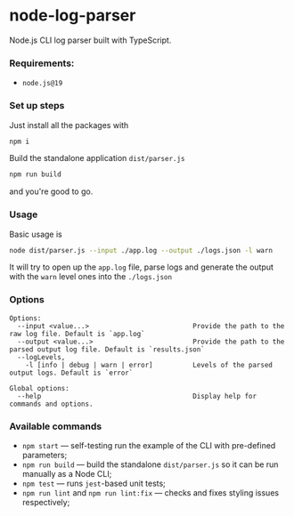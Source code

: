 # node-log-parser

Node.js CLI log parser built with TypeScript.

### Requirements:
* `node.js@19` 

### Set up steps
Just install all the packages with
```bash
npm i
```
Build the standalone application `dist/parser.js`
```bash
npm run build
```

and you're good to go.

### Usage
Basic usage is 
```bash
node dist/parser.js --input ./app.log --output ./logs.json -l warn 
```
It will try to open up the `app.log` file, parse logs and generate the output with the `warn` level ones into the `./logs.json`

### Options
```
Options:
  --input <value...>                          Provide the path to the raw log file. Default is `app.log`
  --output <value...>                         Provide the path to the parsed output log file. Default is `results.json`
  --logLevels, 
    -l [info | debug | warn | error]          Levels of the parsed output logs. Default is `error`
    
Global options:
  --help                                      Display help for commands and options.
```

### Available commands
* `npm start` — self-testing run the example of the CLI with pre-defined parameters;
* `npm run build` — build the standalone `dist/parser.js` so it can be run manually as a Node CLI;
* `npm test` — runs `jest`-based unit tests;
* `npm run lint` and `npm run lint:fix` — checks and fixes styling issues respectively;